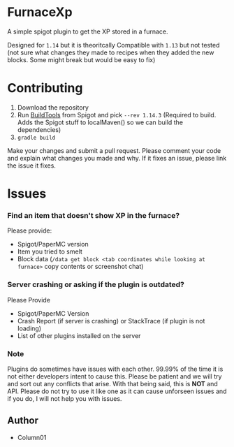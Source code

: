 # FurnaceXp
A simple spigot plugin to get the XP stored in a furnace.

Designed for `1.14` but it is theoritcally Compatible with `1.13` but not tested (not sure what changes they made to recipes when they added the new blocks. Some might break but would be easy to fix)

# Contributing
1. Download the repository
2. Run [BuildTools](https://www.spigotmc.org/wiki/buildtools/) from Spigot and pick `--rev 1.14.3` (Required to build. Adds the Spigot stuff to localMaven() so we can build the dependencies)
3. `gradle build`

Make your changes and submit a pull request. Please comment your code and explain what changes you made and why. If it fixes an issue, please link the issue it fixes.

# Issues
### Find an item that doesn't show XP in the furnace?
Please provide:
- Spigot/PaperMC version
- Item you tried to smelt
- Block data (`/data get block <tab coordinates while looking at furnace>` copy contents or screenshot chat)

### Server crashing or asking if the plugin is outdated?
Please Provide
- Spigot/PaperMC Version
- Crash Report (if server is crashing) or StackTrace (if plugin is not loading)
- List of other plugins installed on the server

### Note
Plugins do sometimes have issues with each other. 99.99% of the time it is not either developers intent to cause this. Please be patient and we will try and sort out any conflicts that arise. With that being said, this is **NOT** and API. Please do not try to use it like one as it can cause unforseen issues and if you do, I will not help you with issues.

## Author
- Column01